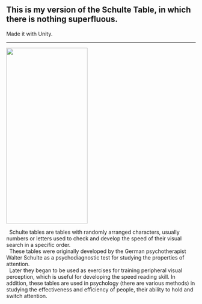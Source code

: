 ## This is my version of the Schulte Table, in which there is nothing superfluous.

Made it with Unity.
***
<img src="gameplay.gif" width="216" height="468"/>

&nbsp; Schulte tables are tables with randomly arranged characters, usually numbers or letters used to check and develop the speed of their visual search in a specific order.<br>
&nbsp; These tables were originally developed by the German psychotherapist Walter Schulte as a psychodiagnostic test for studying the properties of attention.<br>
&nbsp; Later they began to be used as exercises for training peripheral visual perception, which is useful for developing the speed reading skill. In addition, these tables are used in psychology (there are various methods) in studying the effectiveness and efficiency of people, their ability to hold and switch attention.
